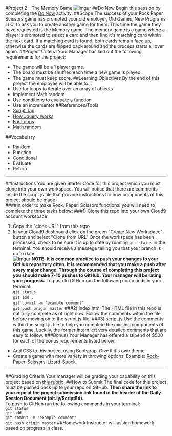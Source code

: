 #Project 2 - The Memory Game
![Imgur](http://i.imgur.com/Gpy0Lkw.jpg)
##Do Now
Begin this session by completing the [Do Now](doNow.md) activity.
##Scope
The success of your Rock Paper Scissors game has prompted your old employer, Old Games, New Programs LLC, to ask you to create
another game for them. This time the game they have requested is the Memory game. The memory game is a game where a player is prompted to select a card and then find it's matching card within the next card. If a matching card is found, both cards remain face up, otherwise the cards are flipped back around and the process starts all over again.
##Project Criteria
Your Manager has laid out the following requirements for the project:
* The game will be a 1 player game.
* The board must be shuffled each time a new game is played.
* The game must keep score.
##Learning Objectives
By the end of this project the employee will be able to...
* Use for loops to iterate over an array of objects
* Implement Math.random
* Use conditions to evaluate a function
* Use an incrementor
##References/Tools
* [Script Tag](http://javascript.crockford.com/script.html)
* [How Jquery Works](http://learn.jquery.com/about-jquery/how-jquery-works/)
* [For Loops](https://developer.mozilla.org/en-US/docs/Web/JavaScript/Guide/Loops_and_iteration)
* [Math.random](https://developer.mozilla.org/en-US/docs/Web/JavaScript/Reference/Global_Objects/Math/random)

##Vocabulary
* Random
* Function
* Conditional
* Evaluate
* Return
***
##Instructions
You are given Starter Code for this project which you must clone into your own workspace.
You will notice that there are comments inside the script.js file that provide instructions for how components of this project should be made.  
####In order to make Rock, Paper, Scissors functional you will need to complete the three tasks below:
###1) Clone this repo into your own Cloud9 account workspace
1. Copy the "clone URL" from this repo
2. In your Cloud9 dashboard click on the green "Create New Workspace" button and select "Clone from URL"
Once the workspace has been processed, check to be sure it is up to date by running ` git status ` in the terminal. You should receive a messege telling you that your branch is up to date.   
![Imgur](http://i.imgur.com/RKdsduL.png)
**NOTE: It is common practice to push your changes to your GitHub repository often. It is recommended that you make a push after every major change. Through the course of completing this project you should make 7-10 pushes to GitHub. Your manager will be rating your progress.**
To push to GitHub run the following commands in your terminal:  
`git status`  
`git add .`  
`git commit -m "example comment"`  
`git push origin master`
###2) index.html
The HTML file in this repo is not fully complete as of right now. Follow the comments within the file before moving on to the script.js file.
###3) script.js
Use the comments within the script.js file to help you complete the missing components of this game. Luckily, the former intern left very detailed comments that are easy to follow.
###Bonus)
Your Manager has offered a stipend of $500 for each of the bonus requirements listed below:
* Add CSS to this project using Bootstrap. Give it it's own theme
* Create a game with more variety in throwing options. Example: [Rock-Paper-Scissors-Lizard-Spock](http://en.wikipedia.org/wiki/Rock-paper-scissors-lizard-Spock)
***
##Grading Criteria
Your manager will be grading your capability on this project based on [this rubric](/assessment.md).
##How to Submit
The final code for this project must be pushed back up to your repo on GitHub. **Then share the link to your repo at the project submission link found in the header of the Daily Session Document (bit.ly/ScriptEd).**  
To push to GitHub run the following commands in your terminal:  
`git status`  
`git add .`  
`git commit -m "example comment"`  
`git push origin master`
##Homework
Instructor will assign homework based on progress in class.
